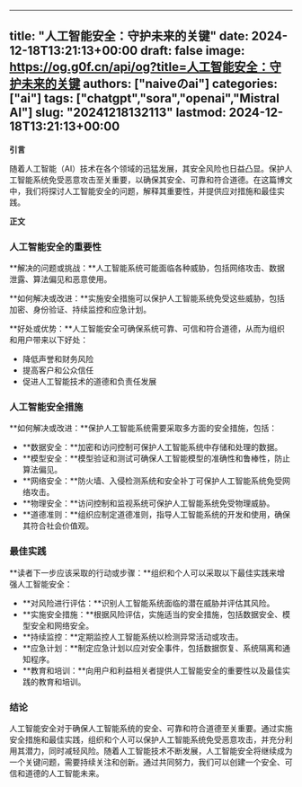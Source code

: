
---
title: "人工智能安全：守护未来的关键"
date: 2024-12-18T13:21:13+00:00
draft: false
image: https://og.g0f.cn/api/og?title=人工智能安全：守护未来的关键
authors: ["naiveのai"]
categories: ["ai"]
tags: ["chatgpt","sora","openai","Mistral AI"]
slug: "20241218132113"
lastmod: 2024-12-18T13:21:13+00:00
---
**引言**

随着人工智能（AI）技术在各个领域的迅猛发展，其安全风险也日益凸显。保护人工智能系统免受恶意攻击至关重要，以确保其安全、可靠和符合道德。在这篇博文中，我们将探讨人工智能安全的问题，解释其重要性，并提供应对措施和最佳实践。

**正文**

### 人工智能安全的重要性

**解决的问题或挑战：**人工智能系统可能面临各种威胁，包括网络攻击、数据泄露、算法偏见和恶意使用。

**如何解决或改进：**实施安全措施可以保护人工智能系统免受这些威胁，包括加密、身份验证、持续监控和应急计划。

**好处或优势：**人工智能安全可确保系统可靠、可信和符合道德，从而为组织和用户带来以下好处：

- 降低声誉和财务风险
- 提高客户和公众信任
- 促进人工智能技术的道德和负责任发展

### 人工智能安全措施

**如何解决或改进：**保护人工智能系统需要采取多方面的安全措施，包括：

- **数据安全：**加密和访问控制可保护人工智能系统中存储和处理的数据。
- **模型安全：**模型验证和测试可确保人工智能模型的准确性和鲁棒性，防止算法偏见。
- **网络安全：**防火墙、入侵检测系统和安全补丁可保护人工智能系统免受网络攻击。
- **物理安全：**访问控制和监视系统可保护人工智能系统免受物理威胁。
- **道德准则：**组织应制定道德准则，指导人工智能系统的开发和使用，确保其符合社会价值观。

### 最佳实践

**读者下一步应该采取的行动或步骤：**组织和个人可以采取以下最佳实践来增强人工智能安全：

- **对风险进行评估：**识别人工智能系统面临的潜在威胁并评估其风险。
- **实施安全措施：**根据风险评估，实施适当的安全措施，包括数据安全、模型安全和网络安全。
- **持续监控：**定期监控人工智能系统以检测异常活动或攻击。
- **应急计划：**制定应急计划以应对安全事件，包括数据恢复、系统隔离和通知程序。
- **教育和培训：**向用户和利益相关者提供人工智能安全的重要性以及最佳实践的教育和培训。

### 结论

人工智能安全对于确保人工智能系统的安全、可靠和符合道德至关重要。通过实施安全措施和最佳实践，组织和个人可以保护人工智能系统免受恶意攻击，并充分利用其潜力，同时减轻风险。随着人工智能技术不断发展，人工智能安全将继续成为一个关键问题，需要持续关注和创新。通过共同努力，我们可以创建一个安全、可信和道德的人工智能未来。